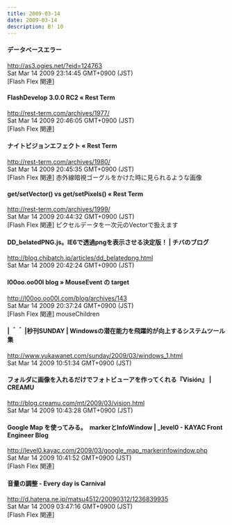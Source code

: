 ```yaml
---
title: 2009-03-14
date: 2009-03-14
description: B! 10
---
```


#### データベースエラー
http://as3.ogies.net/?eid=124763<br>
Sat Mar 14 2009 23:14:45 GMT+0900 (JST)<br>
[Flash Flex 関連]


####       FlashDevelop 3.0.0 RC2 «       Rest Term    
http://rest-term.com/archives/1977/<br>
Sat Mar 14 2009 20:46:05 GMT+0900 (JST)<br>
[Flash Flex 関連]


####       ナイトビジョンエフェクト «       Rest Term    
http://rest-term.com/archives/1980/<br>
Sat Mar 14 2009 20:45:35 GMT+0900 (JST)<br>
[Flash Flex 関連] 赤外線暗視ゴーグルをかけた時に見られるような画像


####       get/setVector() vs get/setPixels() «       Rest Term    
http://rest-term.com/archives/1999/<br>
Sat Mar 14 2009 20:44:32 GMT+0900 (JST)<br>
[Flash Flex 関連] ピクセルデータを一次元のVectorで扱えます


#### DD_belatedPNG.js。IE6で透過pngを表示させる決定版！ | チバのブログ
http://blog.chibatch.jp/articles/dd_belatedpng.html<br>
Sat Mar 14 2009 20:42:24 GMT+0900 (JST)<br>


#### l00oo.oo00l blog » MouseEvent の target
http://l00oo.oo00l.com/blog/archives/143<br>
Sat Mar 14 2009 20:37:24 GMT+0900 (JST)<br>
[Flash Flex 関連] mouseChildren


#### | ＾＾ |秒刊SUNDAY |  Windowsの潜在能力を飛躍的が向上するシステムツール集
http://www.yukawanet.com/sunday/2009/03/windows_1.html<br>
Sat Mar 14 2009 10:51:34 GMT+0900 (JST)<br>


#### フォルダに画像を入れるだけでフォトビューアを作ってくれる『Visión』 | CREAMU
http://blog.creamu.com/mt/2009/03/vision.html<br>
Sat Mar 14 2009 10:43:28 GMT+0900 (JST)<br>


#### Google Map を使ってみる。　markerとInfoWindow | _level0 - KAYAC Front Engineer Blog
http://level0.kayac.com/2009/03/google_map_markerinfowindow.php<br>
Sat Mar 14 2009 10:41:52 GMT+0900 (JST)<br>
[Flash Flex 関連]


#### 音量の調整 - Every day is Carnival
http://d.hatena.ne.jp/matsu4512/20090312/1236839935<br>
Sat Mar 14 2009 03:47:16 GMT+0900 (JST)<br>
[Flash Flex 関連]


